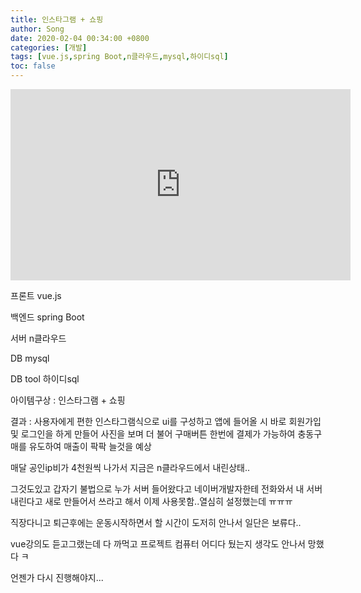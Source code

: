 ```yaml
---
title: 인스타그램 + 쇼핑
author: Song
date: 2020-02-04 00:34:00 +0800
categories: [개발]
tags: [vue.js,spring Boot,n클라우드,mysql,하이디sql]
toc: false
---
```


<iframe width="544" height="306" src="https://serviceapi.nmv.naver.com/flash/convertIframeTag.nhn?vid=73F0B08D9D93A195998E5C21F80D838F4DB9&outKey=V125a78e0953d50875ad784e49b65315d787c38d1d65a08ac299184e49b65315d787c" frameborder="no" scrolling="no" title="NaverVideo" allow="autoplay; gyroscope; accelerometer; encrypted-media" allowfullscreen></iframe>

프론트 vue.js

백엔드 spring Boot

서버 n클라우드

DB mysql

DB tool 하이디sql


아이템구상 : 인스타그램 + 쇼핑

결과 : 사용자에게 편한 인스타그램식으로 ui를 구성하고 앱에 들어올 시 바로 회원가입 및 로그인을 하게 만들어 사진을 보며 더 불어 구매버튼 한번에 결제가 가능하여 충동구매를 유도하여 매출이 팍팍 늘것을 예상

매달 공인ip비가 4천원씩 나가서 지금은 n클라우드에서 내린상태..

그것도있고 갑자기 불법으로 누가 서버 들어왔다고 네이버개발자한테 전화와서 내 서버 내린다고 새로 만들어서 쓰라고 해서 이제 사용못함..열심히 설정했는데 ㅠㅠㅠ

직장다니고 퇴근후에는 운동시작하면서 할 시간이 도저히 안나서 일단은 보류다..

vue강의도 듣고그랬는데 다 까먹고 프로젝트 컴퓨터 어디다 뒀는지 생각도 안나서 망했다 ㅋ


언젠가 다시 진행해야지...


